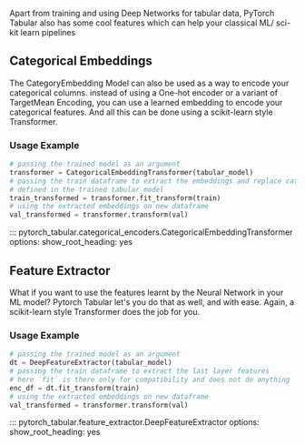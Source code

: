 Apart from training and using Deep Networks for tabular data, PyTorch Tabular also has some cool features which can help your classical ML/ sci-kit learn pipelines

## Categorical Embeddings

The CategoryEmbedding Model can also be used as a way to encode your categorical columns. instead of using a One-hot encoder or a variant of TargetMean Encoding, you can use a learned embedding to encode your categorical features. And all this can be done using a scikit-learn style Transformer.

### Usage Example

```python
# passing the trained model as an argument
transformer = CategoricalEmbeddingTransformer(tabular_model)
# passing the train dataframe to extract the embeddings and replace categorical features
# defined in the trained tabular_model
train_transformed = transformer.fit_transform(train)
# using the extracted embeddings on new dataframe
val_transformed = transformer.transform(val)
```

::: pytorch_tabular.categorical_encoders.CategoricalEmbeddingTransformer
    options:
        show_root_heading: yes
## Feature Extractor

What if you want to use the features learnt by the Neural Network in your ML model? Pytorch Tabular let's you do that as well, and with ease. Again, a scikit-learn style Transformer does the job for you.

### Usage Example
```python
# passing the trained model as an argument
dt = DeepFeatureExtractor(tabular_model)
# passing the train dataframe to extract the last layer features
# here `fit` is there only for compatibility and does not do anything
enc_df = dt.fit_transform(train)
# using the extracted embeddings on new dataframe
val_transformed = transformer.transform(val)
```

::: pytorch_tabular.feature_extractor.DeepFeatureExtractor
    options:
        show_root_heading: yes
